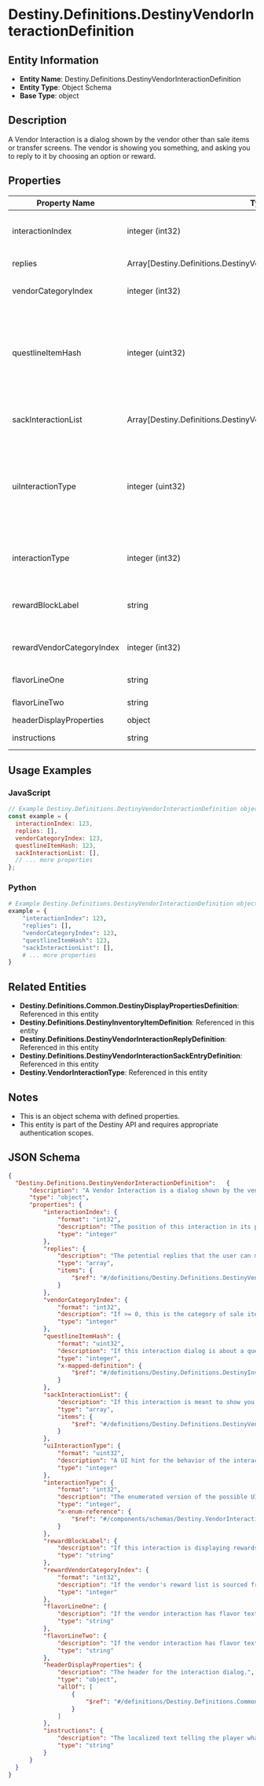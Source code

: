 # Destiny.Definitions.DestinyVendorInteractionDefinition

## Entity Information
- **Entity Name**: Destiny.Definitions.DestinyVendorInteractionDefinition
- **Entity Type**: Object Schema
- **Base Type**: object

## Description
A Vendor Interaction is a dialog shown by the vendor other than sale items or transfer screens. The vendor is showing you something, and asking you to reply to it by choosing an option or reward.

## Properties

| Property Name | Type | Description | Required |
|---------------|------|-------------|----------|
| interactionIndex | integer (int32) | The position of this interaction in its parent array. Note that this is NOT content agnostic, and should not be used as such. | No |
| replies | Array[Destiny.Definitions.DestinyVendorInteractionReplyDefinition] | The potential replies that the user can make to the interaction. | No |
| vendorCategoryIndex | integer (int32) | If >= 0, this is the category of sale items to show along with this interaction dialog. | No |
| questlineItemHash | integer (uint32) | If this interaction dialog is about a quest, this is the questline related to the interaction. You can use this to show the quest overview, or even the character's status with the quest if you use it to find the character's current Quest Step by checking their inventory against this questlineItemHash's DestinyInventoryItemDefinition.setData. | No |
| sackInteractionList | Array[Destiny.Definitions.DestinyVendorInteractionSackEntryDefinition] | If this interaction is meant to show you sacks, this is the list of types of sacks to be shown. If empty, the interaction is not meant to show sacks. | No |
| uiInteractionType | integer (uint32) | A UI hint for the behavior of the interaction screen. This is useful to determine what type of interaction is occurring, such as a prompt to receive a rank up reward or a prompt to choose a reward for completing a quest. The hash isn't as useful as the Enum in retrospect, well what can you do. Try using interactionType instead. | No |
| interactionType | integer (int32) | The enumerated version of the possible UI hints for vendor interactions, which is a little easier to grok than the hash found in uiInteractionType. | No |
| rewardBlockLabel | string | If this interaction is displaying rewards, this is the text to use for the header of the reward-displaying section of the interaction. | No |
| rewardVendorCategoryIndex | integer (int32) | If the vendor's reward list is sourced from one of his categories, this is the index into the category array of items to show. | No |
| flavorLineOne | string | If the vendor interaction has flavor text, this is some of it. | No |
| flavorLineTwo | string | If the vendor interaction has flavor text, this is the rest of it. | No |
| headerDisplayProperties | object | The header for the interaction dialog. | No |
| instructions | string | The localized text telling the player what to do when they see this dialog. | No |

## Usage Examples

### JavaScript
```javascript
// Example Destiny.Definitions.DestinyVendorInteractionDefinition object
const example = {
  interactionIndex: 123,
  replies: [],
  vendorCategoryIndex: 123,
  questlineItemHash: 123,
  sackInteractionList: [],
  // ... more properties
};
```

### Python
```python
# Example Destiny.Definitions.DestinyVendorInteractionDefinition object
example = {
    "interactionIndex": 123,
    "replies": [],
    "vendorCategoryIndex": 123,
    "questlineItemHash": 123,
    "sackInteractionList": [],
    # ... more properties
}
```

## Related Entities
- **Destiny.Definitions.Common.DestinyDisplayPropertiesDefinition**: Referenced in this entity
- **Destiny.Definitions.DestinyInventoryItemDefinition**: Referenced in this entity
- **Destiny.Definitions.DestinyVendorInteractionReplyDefinition**: Referenced in this entity
- **Destiny.Definitions.DestinyVendorInteractionSackEntryDefinition**: Referenced in this entity
- **Destiny.VendorInteractionType**: Referenced in this entity

## Notes
- This is an object schema with defined properties.
- This entity is part of the Destiny API and requires appropriate authentication scopes.

## JSON Schema
```json
{
  "Destiny.Definitions.DestinyVendorInteractionDefinition":   {
      "description": "A Vendor Interaction is a dialog shown by the vendor other than sale items or transfer screens. The vendor is showing you something, and asking you to reply to it by choosing an option or reward.",
      "type": "object",
      "properties": {
          "interactionIndex": {
              "format": "int32",
              "description": "The position of this interaction in its parent array. Note that this is NOT content agnostic, and should not be used as such.",
              "type": "integer"
          },
          "replies": {
              "description": "The potential replies that the user can make to the interaction.",
              "type": "array",
              "items": {
                  "$ref": "#/definitions/Destiny.Definitions.DestinyVendorInteractionReplyDefinition"
              }
          },
          "vendorCategoryIndex": {
              "format": "int32",
              "description": "If >= 0, this is the category of sale items to show along with this interaction dialog.",
              "type": "integer"
          },
          "questlineItemHash": {
              "format": "uint32",
              "description": "If this interaction dialog is about a quest, this is the questline related to the interaction. You can use this to show the quest overview, or even the character's status with the quest if you use it to find the character's current Quest Step by checking their inventory against this questlineItemHash's DestinyInventoryItemDefinition.setData.",
              "type": "integer",
              "x-mapped-definition": {
                  "$ref": "#/definitions/Destiny.Definitions.DestinyInventoryItemDefinition"
              }
          },
          "sackInteractionList": {
              "description": "If this interaction is meant to show you sacks, this is the list of types of sacks to be shown. If empty, the interaction is not meant to show sacks.",
              "type": "array",
              "items": {
                  "$ref": "#/definitions/Destiny.Definitions.DestinyVendorInteractionSackEntryDefinition"
              }
          },
          "uiInteractionType": {
              "format": "uint32",
              "description": "A UI hint for the behavior of the interaction screen. This is useful to determine what type of interaction is occurring, such as a prompt to receive a rank up reward or a prompt to choose a reward for completing a quest. The hash isn't as useful as the Enum in retrospect, well what can you do. Try using interactionType instead.",
              "type": "integer"
          },
          "interactionType": {
              "format": "int32",
              "description": "The enumerated version of the possible UI hints for vendor interactions, which is a little easier to grok than the hash found in uiInteractionType.",
              "type": "integer",
              "x-enum-reference": {
                  "$ref": "#/components/schemas/Destiny.VendorInteractionType"
              }
          },
          "rewardBlockLabel": {
              "description": "If this interaction is displaying rewards, this is the text to use for the header of the reward-displaying section of the interaction.",
              "type": "string"
          },
          "rewardVendorCategoryIndex": {
              "format": "int32",
              "description": "If the vendor's reward list is sourced from one of his categories, this is the index into the category array of items to show.",
              "type": "integer"
          },
          "flavorLineOne": {
              "description": "If the vendor interaction has flavor text, this is some of it.",
              "type": "string"
          },
          "flavorLineTwo": {
              "description": "If the vendor interaction has flavor text, this is the rest of it.",
              "type": "string"
          },
          "headerDisplayProperties": {
              "description": "The header for the interaction dialog.",
              "type": "object",
              "allOf": [
                  {
                      "$ref": "#/definitions/Destiny.Definitions.Common.DestinyDisplayPropertiesDefinition"
                  }
              ]
          },
          "instructions": {
              "description": "The localized text telling the player what to do when they see this dialog.",
              "type": "string"
          }
      }
  }
}
```
